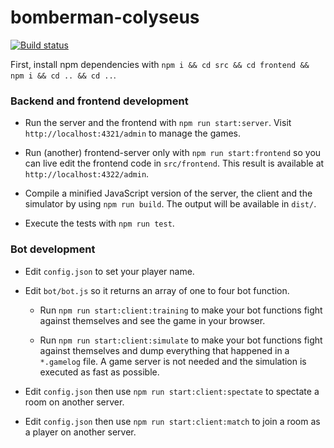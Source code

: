# bomberman-colyseus

[![Build status](https://ci.appveyor.com/api/projects/status/5f9l3em0l7rcxep4/branch/master?svg=true)](https://ci.appveyor.com/project/asimmon/bomberman-colyseus/branch/master)

First, install npm dependencies with `npm i && cd src && cd frontend && npm i && cd .. && cd ..`.

### Backend and frontend development

- Run the server and the frontend with `npm run start:server`. Visit `http://localhost:4321/admin` to manage the games.

- Run (another) frontend-server only with `npm run start:frontend` so you can live edit the frontend code in `src/frontend`. This result is available at `http://localhost:4322/admin`.

- Compile a minified JavaScript version of the server, the client and the simulator by using `npm run build`. The output will be available in `dist/`.

- Execute the tests with `npm run test`.

### Bot development

- Edit `config.json` to set your player name.

- Edit `bot/bot.js` so it returns an array of one to four bot function.

  - Run `npm run start:client:training` to make your bot functions fight against themselves and see the game in your browser.

  - Run `npm run start:client:simulate` to make your bot functions fight against themselves and dump everything that happened in a `*.gamelog` file. A game server is not needed and the simulation is executed as fast as possible.

- Edit `config.json` then use `npm run start:client:spectate` to spectate a room on another server.

- Edit `config.json` then use `npm run start:client:match` to join a room as a player on another server.
